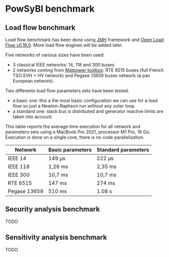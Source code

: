 # PowSyBl benchmark



## Load flow benchmark



Load flow benchmark has been done using [JMH](https://github.com/openjdk/jmh) framework and [Open Load Flow v0.16.0](https://github.com/powsybl/powsybl-open-loadflow/releases/tag/v0.16.0). More load flow engines will be added later.

Five networks of various sizes have been used: 

- 3 classical IEEE networks: 14, 118 and 300 buses.
- 2 networks coming from [Matpower toolbox](https://matpower.org/): RTE 6515 buses (full French TSO EVH + HV network) and Pegase 13659 buses network (a pan European network).

Two differents load flow parameters sets have been tested:

- a basic one: this a the most basic configuration we can use for a load flow so just a Newton-Raphson run without any outer loop.
- a standard one: slack bus is distributed and generator reactive limits are taken into account.



This table reports the average time execution for all network and parameters sets using a MacBook Pro 2021, processor M1 Pro, 16 Go. Execution is done on a single core, there is no code parallelization.

| Network      | Basic parameters | Standard parameters |
| ------------ | ---------------- | ------------------- |
| IEEE 14      | 149 &#181;s      | 222 &#181;s         |
| IEEE 118     | 1,26 ms          | 2,35 ms             |
| IEEE 300     | 10,7 ms          | 10,7 ms             |
| RTE 6515     | 147 ms           | 274 ms              |
| Pegase 13659 | 510 ms           | 1.08 s              |



## Security analysis benchmark

TODO



## Sensitivity analysis benchmark

TODO
